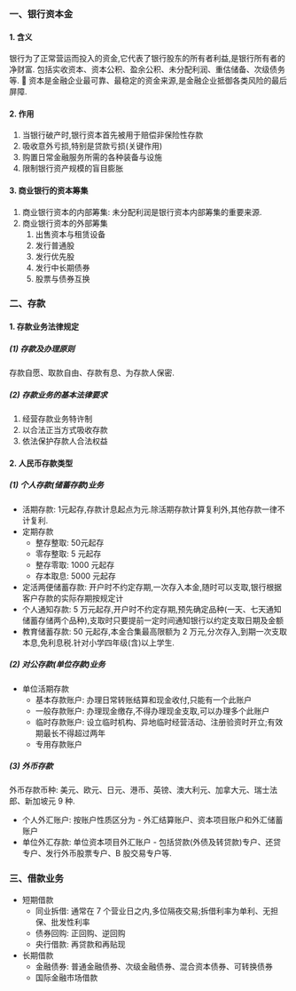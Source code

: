### 一、银行资本金
#### 1. 含义
银行为了正常营运而投入的资金,它代表了银行股东的所有者利益,是银行所有者的净财富.
包括实收资本、资本公积、盈余公积、未分配利润、重估储备、次级债务等.
🌟 资本是金融企业最可靠、最稳定的资金来源,是金融企业抵御各类风险的最后屏障.
#### 2. 作用
1. 当银行破产时,银行资本首先被用于赔偿非保险性存款
2. 吸收意外亏损,特别是贷款亏损(关键作用)
3. 购置日常金融服务所需的各种装备与设施
4. 限制银行资产规模的盲目膨胀
#### 3. 商业银行的资本筹集
1. 商业银行资本的内部筹集: 未分配利润是银行资本内部筹集的重要来源.
2. 商业银行资本的外部筹集
	1. 出售资本与租赁设备
	2. 发行普通股
	3. 发行优先股
	4. 发行中长期债券
	5. 股票与债券互换
### 二、存款
#### 1. 存款业务法律规定
##### (1) 存款及办理原则
存款自愿、取款自由、存款有息、为存款人保密.
##### (2) 存款业务的基本法律要求
1. 经营存款业务特许制
2. 以合法正当方式吸收存款
3. 依法保护存款人合法权益
#### 2. 人民币存款类型
##### (1) 个人存款(储蓄存款)业务
- 活期存款: 1元起存,存款计息起点为元.除活期存款计算复利外,其他存款一律不计复利.
- 定期存款
	- 整存整取: 50元起存
	- 零存整取: 5 元起存
	- 整存零取: 1000 元起存
	- 存本取息: 5000 元起存
- 定活两便储蓄存款: 开户时不约定存期,一次存入本金,随时可以支取,银行根据客户存款的实际存期按规定计
- 个人通知存款: 5 万元起存,开户时不约定存期,预先确定品种(一天、七天通知储蓄存储两个品种),支取时只要提前一定时间通知银行以约定支取日期及金额
- 教育储蓄存款: 50 元起存,本金合集最高限额为 2 万元,分次存入,到期一次支取本息,免利息税.针对小学四年级(含)以上学生.
##### (2) 对公存款(单位存款)业务
- 单位活期存款
	- 基本存款账户: 办理日常转账结算和现金收付,只能有一个此账户
	- 一般存款账户: 办理现金缴存,不得办理现金支取,可以办理多个此账户
	- 临时存款账户: 设立临时机构、异地临时经营活动、注册验资时开立;有效期最长不得超过两年
	- 专用存款账户
##### (3) 外币存款
外币存款币种: 美元、欧元、日元、港币、英镑、澳大利元、加拿大元、瑞士法郎、新加坡元 9 种.
- 个人外汇账户: 按账户性质区分为 - 外汇结算账户、资本项目账户和外汇储蓄账户
- 单位外汇存款: 单位资本项目外汇账户 - 包括贷款(外债及转贷款)专户、还贷专户、发行外币股票专户、B 股交易专户等.
### 三、借款业务
- 短期借款
	- 同业拆借: 通常在 7 个营业日之内,多位隔夜交易;拆借利率为单利、无担保、批发性利率
	- 债券回购: 正回购、逆回购
	- 央行借款: 再贷款和再贴现
- 长期借款
	- 金融债券: 普通金融债券、次级金融债券、混合资本债券、可转换债券
	- 国际金融市场借款
